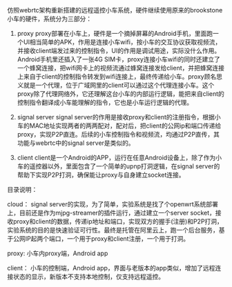 
仿照webrtc架构重新搭建的远程遥控小车系统，硬件继续使用原来的brookstone小车的硬件，系统分为三部分：

1. proxy
proxy部署在小车上，硬件是一个摘掉屏幕的Android手机，里面跑一个UI相当简单的APK，作用是连接小车wifi，按小车的交互协议获取视频流，并接收client端发过来的控制指令，UI的作用是调试用途，实际没什么作用。Android手机里还插入了一张4G SIM卡，proxy连接小车wifi的同时还建立了一个蜂窝连接，把wifi网卡上的视频流通过蜂窝连接发给client，并把蜂窝连接上来自于client的控制指令转发到wifi连接上，最终传递给小车。proxy顾名思义就是一个代理，位于广域网里的client可以通过这个代理连接小车。这个proxy除了代理网络外，它还理解这台小车的内部运行逻辑，能把来自client的控制指令翻译成小车能理解的指令，它也是小车运行逻辑的代理。


2. signal server
signal server的作用是接收proxy和client的注册指令，根据小车的MAC地址实现两者的两两配对，配对后，把client的公网ip和端口传递给proxy，实现P2P直连。后续的小车控制指令和视频流，均通过P2P直传，其功能与webrtc中的signal server是类似的。


3. client
client是一个Android的APP，运行在任意Android设备上，除了作为小车的遥控器以外，里面包含了一个简单的upnp打洞逻辑，在signal server的帮助下实现P2P打洞，确保能让proxy与自身建立socket连接。
    
    

目录说明：

cloud：
signal server的实现，为了简单，实验系统是找了个openwrt系统部署上，目前还是作为mjpg-streamer的插件运行，通过建立一个server socket，接收proxy和client的数据，传递ip地址和端口，实现双方的握手(注册)和P2P打洞，实验系统的目的是快速验证可行性。最终是托管在阿里云上，跑一个后台服务，基于公网IP起两个端口，一个用于proxy和client注册，一个用于打洞。

proxy:
小车内proxy端，Android app

client：
小车的控制端，Android app，界面与老版本的app类似，增加了远程连接状态的显示，新版本不支持本地控制，仅支持远程遥控。

